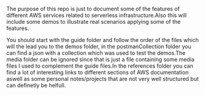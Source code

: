 The purpose of this repo is just to document some of the features of different AWS services related to
serverless infrastructure.Also this will include some demos to illustrate real scenarios applying some of 
the features.

You should start with the guide folder and follow the order of the files which will the lead you to the demos
folder, in the postmanCollection folder you can find a json with a collection which was used to test the demos.The media folder can be ignored since that is just a file containing some media files I used to complement the guide files.In the references folder you can find a lot of interesting links to different sections of AWS documentation aswell as some personal notes/projects that are not very well structured but can definetly be helfull.